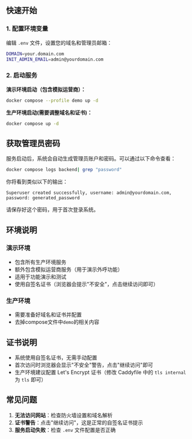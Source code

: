 ## 快速开始

### 1. 配置环境变量

编辑 `.env` 文件，设置您的域名和管理员邮箱：

```bash
DOMAIN=your.domain.com
INIT_ADMIN_EMAIL=admin@yourdomain.com
```

### 2. 启动服务


**演示环境启动（包含模拟运营商）：**
```bash
docker compose --profile demo up -d
```

**生产环境启动(需要调整域名和证书)：**
```bash
docker compose up -d
```

## 获取管理员密码

服务启动后，系统会自动生成管理员账户和密码。可以通过以下命令查看：

```bash
docker compose logs backend| grep "password"
```


你将看到类似以下的输出：
```
Superuser created successfully, username: admin@yourdomain.com, password: generated_password
```

请保存好这个密码，用于首次登录系统。

## 环境说明


### 演示环境
- 包含所有生产环境服务
- 额外包含模拟运营商服务（用于演示外呼功能）
- 适用于功能演示和测试
- 使用自签名证书（浏览器会提示"不安全"，点击继续访问即可）

### 生产环境
- 需要准备好域名和证书并配置
- 去掉compose文件中`demo`的相关内容

## 证书说明

- 系统使用自签名证书，无需手动配置
- 首次访问时浏览器会显示"不安全"警告，点击"继续访问"即可
- 生产环境建议配置 Let's Encrypt 证书（修改 Caddyfile 中的 `tls internal` 为 `tls` 即可）

## 常见问题

1. **无法访问网站**：检查防火墙设置和域名解析
2. **证书警告**：点击"继续访问"，这是正常的自签名证书提示
3. **服务启动失败**：检查 `.env` 文件配置是否正确
